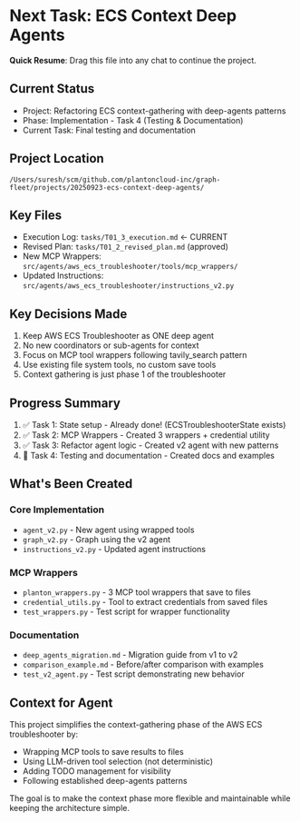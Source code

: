 # Next Task: ECS Context Deep Agents

**Quick Resume**: Drag this file into any chat to continue the project.

## Current Status
- Project: Refactoring ECS context-gathering with deep-agents patterns
- Phase: Implementation - Task 4 (Testing & Documentation)
- Current Task: Final testing and documentation

## Project Location
`/Users/suresh/scm/github.com/plantoncloud-inc/graph-fleet/projects/20250923-ecs-context-deep-agents/`

## Key Files
- Execution Log: `tasks/T01_3_execution.md` ← CURRENT
- Revised Plan: `tasks/T01_2_revised_plan.md` (approved)
- New MCP Wrappers: `src/agents/aws_ecs_troubleshooter/tools/mcp_wrappers/`
- Updated Instructions: `src/agents/aws_ecs_troubleshooter/instructions_v2.py`

## Key Decisions Made
1. Keep AWS ECS Troubleshooter as ONE deep agent
2. No new coordinators or sub-agents for context
3. Focus on MCP tool wrappers following tavily_search pattern
4. Use existing file system tools, no custom save tools
5. Context gathering is just phase 1 of the troubleshooter

## Progress Summary
1. ✅ Task 1: State setup - Already done! (ECSTroubleshooterState exists)
2. ✅ Task 2: MCP Wrappers - Created 3 wrappers + credential utility
3. ✅ Task 3: Refactor agent logic - Created v2 agent with new patterns
4. 🔄 Task 4: Testing and documentation - Created docs and examples

## What's Been Created

### Core Implementation
- `agent_v2.py` - New agent using wrapped tools
- `graph_v2.py` - Graph using the v2 agent
- `instructions_v2.py` - Updated agent instructions

### MCP Wrappers
- `planton_wrappers.py` - 3 MCP tool wrappers that save to files
- `credential_utils.py` - Tool to extract credentials from saved files
- `test_wrappers.py` - Test script for wrapper functionality

### Documentation
- `deep_agents_migration.md` - Migration guide from v1 to v2
- `comparison_example.md` - Before/after comparison with examples
- `test_v2_agent.py` - Test script demonstrating new behavior

## Context for Agent
This project simplifies the context-gathering phase of the AWS ECS troubleshooter by:
- Wrapping MCP tools to save results to files
- Using LLM-driven tool selection (not deterministic)
- Adding TODO management for visibility
- Following established deep-agents patterns

The goal is to make the context phase more flexible and maintainable while keeping the architecture simple.